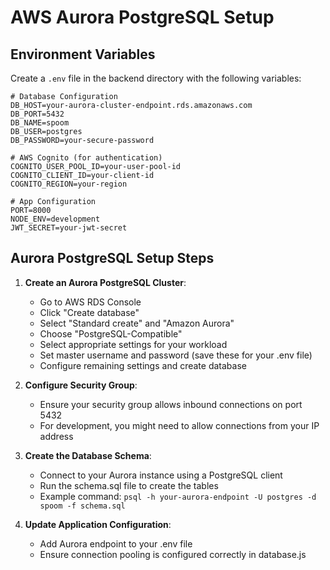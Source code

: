 # AWS Aurora PostgreSQL Setup

## Environment Variables
Create a `.env` file in the backend directory with the following variables:

```
# Database Configuration
DB_HOST=your-aurora-cluster-endpoint.rds.amazonaws.com
DB_PORT=5432
DB_NAME=spoom
DB_USER=postgres
DB_PASSWORD=your-secure-password

# AWS Cognito (for authentication)
COGNITO_USER_POOL_ID=your-user-pool-id
COGNITO_CLIENT_ID=your-client-id
COGNITO_REGION=your-region

# App Configuration
PORT=8000
NODE_ENV=development
JWT_SECRET=your-jwt-secret
```

## Aurora PostgreSQL Setup Steps

1. **Create an Aurora PostgreSQL Cluster**:
   - Go to AWS RDS Console
   - Click "Create database"
   - Select "Standard create" and "Amazon Aurora"
   - Choose "PostgreSQL-Compatible"
   - Select appropriate settings for your workload
   - Set master username and password (save these for your .env file)
   - Configure remaining settings and create database

2. **Configure Security Group**:
   - Ensure your security group allows inbound connections on port 5432
   - For development, you might need to allow connections from your IP address

3. **Create the Database Schema**:
   - Connect to your Aurora instance using a PostgreSQL client
   - Run the schema.sql file to create the tables
   - Example command: `psql -h your-aurora-endpoint -U postgres -d spoom -f schema.sql`

4. **Update Application Configuration**:
   - Add Aurora endpoint to your .env file
   - Ensure connection pooling is configured correctly in database.js
